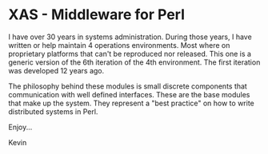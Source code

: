 XAS - Middleware for Perl
==========================

I have over 30 years in systems administration. During those years, I
have written or help maintain 4 operations environments. Most where on
proprietary platforms that can't be reproduced nor released. This one is 
a generic version of the 6th iteration of the 4th environment. The
first iteration was developed 12 years ago.

The philosophy behind these modules is small discrete components that
communication with well defined interfaces. These are the base modules that 
make up the system. They represent a "best practice" on how to write 
distributed systems in Perl. 

Enjoy...

Kevin

